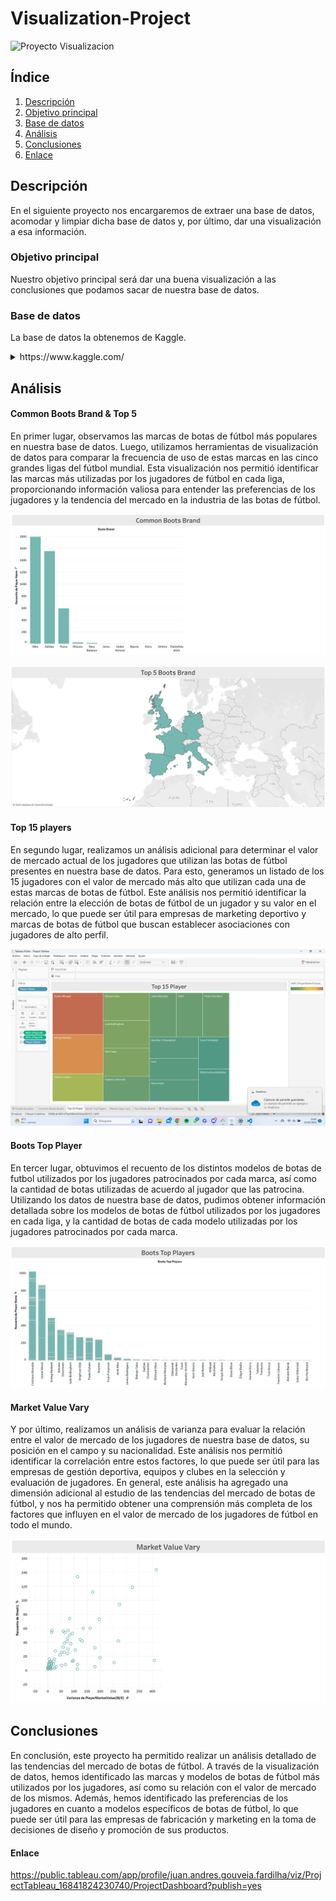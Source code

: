 # Visualization-Project

![Proyecto Visualizacion](img/botines.jpg)

## Índice

1. [Descripción](#descripción)
2. [Objetivo principal](#objetivo)
3. [Base de datos](#datos)
4. [Análisis](#analisis)
5. [Conclusiones](#conclusiones)
6. [Enlace](#enlace)

<a name="descripción"/>

## Descripción

En el siguiente proyecto nos encargaremos de extraer una base de datos, acomodar y limpiar dicha base de datos y, por último, dar una visualización a esa información.

<a name="objetivo"/>

### Objetivo principal

Nuestro objetivo principal será dar una buena visualización a las conclusiones que podamos sacar de nuestra base de datos.

<a name="datos"/>

### Base de datos

La base de datos la obtenemos de Kaggle.

<details>
<summary>https://www.kaggle.com/</summary>
<br>

![Boots Dataset](img/kaggle.png)

</details>

<a name="analisis"/>

## Análisis

#### Common Boots Brand & Top 5

En primer lugar, observamos las marcas de botas de fútbol más populares en nuestra base de datos. Luego, utilizamos herramientas de visualización de datos para comparar la frecuencia de uso de estas marcas en las cinco grandes ligas del fútbol mundial. Esta visualización nos permitió identificar las marcas más utilizadas por los jugadores de fútbol en cada liga, proporcionando información valiosa para entender las preferencias de los jugadores y la tendencia del mercado en la industria de las botas de fútbol.

![Common Boots](img/common.png)

![Top 5](img/country.png)

#### Top 15 players

En segundo lugar, realizamos un análisis adicional para determinar el valor de mercado actual de los jugadores que utilizan las botas de fútbol presentes en nuestra base de datos. Para esto, generamos un listado de los 15 jugadores con el valor de mercado más alto que utilizan cada una de estas marcas de botas de fútbol. Este análisis nos permitió identificar la relación entre la elección de botas de fútbol de un jugador y su valor en el mercado, lo que puede ser útil para empresas de marketing deportivo y marcas de botas de fútbol que buscan establecer asociaciones con jugadores de alto perfil.

![Top 15](img/market.png)

#### Boots Top Player

En tercer lugar, obtuvimos el recuento de los distintos modelos de botas de futbol utilizados por los jugadores patrocinados por cada marca, así como la cantidad de botas utilizadas de acuerdo al jugador que las patrocina. Utilizando los datos de nuestra base de datos, pudimos obtener información detallada sobre los modelos de botas de fútbol utilizados por los jugadores en cada liga, y la cantidad de botas de cada modelo utilizadas por los jugadores patrocinados por cada marca.

![Top Player](img/top.png)

#### Market Value Vary

Y por último, realizamos un análisis de varianza para evaluar la relación entre el valor de mercado de los jugadores de nuestra base de datos, su posición en el campo y su nacionalidad. Este análisis nos permitió identificar la correlación entre estos factores, lo que puede ser útil para las empresas de gestión deportiva, equipos y clubes en la selección y evaluación de jugadores. En general, este análisis ha agregado una dimensión adicional al estudio de las tendencias del mercado de botas de fútbol, y nos ha permitido obtener una comprensión más completa de los factores que influyen en el valor de mercado de los jugadores de fútbol en todo el mundo.

![Top Player](img/vary.png)

<a name="conclusiones"/>

## Conclusiones

En conclusión, este proyecto ha permitido realizar un análisis detallado de las tendencias del mercado de botas de fútbol. A través de la visualización de datos, hemos identificado las marcas y modelos de botas de fútbol más utilizados por los jugadores, así como su relación con el valor de mercado de los mismos. Además, hemos identificado las preferencias de los jugadores en cuanto a modelos específicos de botas de fútbol, lo que puede ser útil para las empresas de fabricación y marketing en la toma de decisiones de diseño y promoción de sus productos.

<a name="enlace"/>

#### Enlace

https://public.tableau.com/app/profile/juan.andres.gouveia.fardilha/viz/ProjectTableau_16841824230740/ProjectDashboard?publish=yes